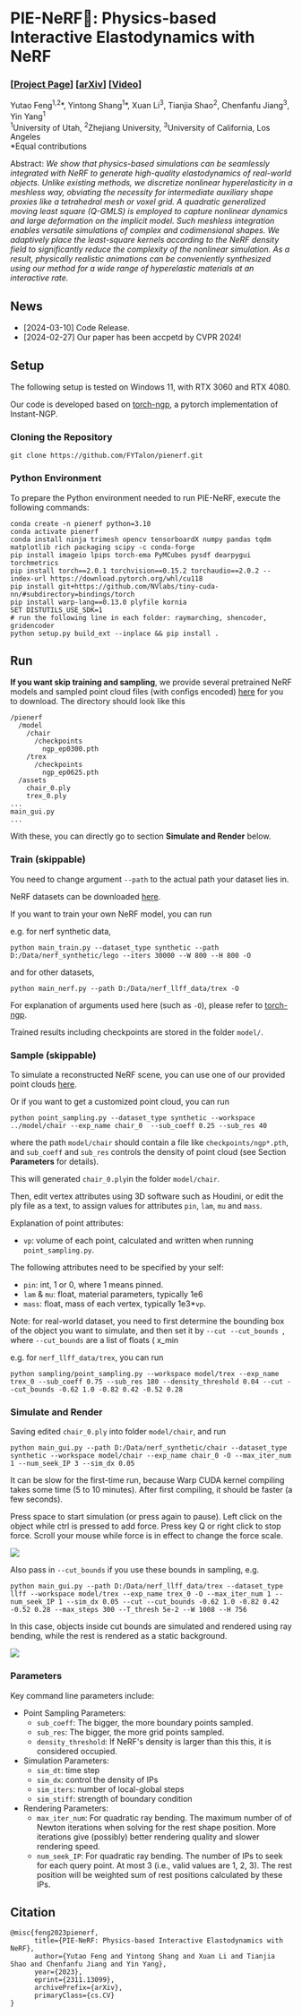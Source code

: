 # PIE-NeRF🍕: Physics-based Interactive Elastodynamics with NeRF

### [[Project Page](https://fytalon.github.io/pienerf/)] [[arXiv](https://arxiv.org/abs/2311.13099)] [[Video](https://www.youtube.com/watch?v=V96GfcMUH2Q)]

Yutao Feng<sup>1,2</sup>\*, Yintong Shang<sup>1</sup>\*, Xuan Li<sup>3</sup>, Tianjia Shao<sup>2</sup>, Chenfanfu Jiang<sup>3</sup>, Yin Yang<sup>1</sup> <br>
<sup>1</sup>University of Utah, <sup>2</sup>Zhejiang University, <sup>3</sup>University of California, Los Angeles <br>
*Equal contributions

Abstract: *We show that physics-based simulations can be seamlessly integrated with NeRF to generate high-quality elastodynamics of real-world objects. Unlike existing methods, we discretize nonlinear hyperelasticity in a meshless way, obviating the necessity for intermediate auxiliary shape proxies like a tetrahedral mesh or voxel grid. A quadratic generalized moving least square (Q-GMLS) is employed to capture nonlinear dynamics and large deformation on the implicit model. Such meshless integration enables versatile simulations of complex and codimensional shapes. We adaptively place the least-square kernels according to the NeRF density field to significantly reduce the complexity of the nonlinear simulation. As a result, physically realistic animations can be conveniently synthesized using our method for a wide range of hyperelastic materials at an interactive rate.*

## News

- [2024-03-10] Code Release.
- [2024-02-27] Our paper has been accpetd by CVPR 2024!

## Setup

The following setup is tested on Windows 11, with RTX 3060 and RTX 4080.

Our code is developed based on [torch-ngp](https://github.com/ashawkey/torch-ngp), a pytorch implementation of Instant-NGP.

### Cloning the Repository

```
git clone https://github.com/FYTalon/pienerf.git
```

### Python Environment

To prepare the Python environment needed to run PIE-NeRF, execute the following commands:
```shell
conda create -n pienerf python=3.10
conda activate pienerf
conda install ninja trimesh opencv tensorboardX numpy pandas tqdm matplotlib rich packaging scipy -c conda-forge
pip install imageio lpips torch-ema PyMCubes pysdf dearpygui torchmetrics
pip install torch==2.0.1 torchvision==0.15.2 torchaudio==2.0.2 --index-url https://download.pytorch.org/whl/cu118
pip install git+https://github.com/NVlabs/tiny-cuda-nn/#subdirectory=bindings/torch
pip install warp-lang==0.13.0 plyfile kornia
SET DISTUTILS_USE_SDK=1
# run the following line in each folder: raymarching, shencoder, gridencoder 
python setup.py build_ext --inplace && pip install .
```
## Run
**If you want skip training and sampling**, we provide several pretrained NeRF models and sampled point cloud files (with configs encoded) [here](https://drive.google.com/drive/folders/1gF56IjQpdXauV9gP8vbouRTnuwxR7mxa) for you to download. The directory should look like this

```
/pienerf
  /model
    /chair
      /checkpoints
        ngp_ep0300.pth
    /trex
      /checkpoints
        ngp_ep0625.pth
  /assets
    chair_0.ply
    trex_0.ply
...
main_gui.py
...
```

With these, you can directly go to section **Simulate and Render** below.

### Train (skippable)

You need to change argument `--path` to the actual path your dataset lies in.

NeRF datasets can be downloaded [here](https://drive.google.com/drive/folders/128yBriW1IG_3NJ5Rp7APSTZsJqdJdfc1).

If you want to train your own NeRF model, you can run

e.g. for nerf synthetic data,

```
python main_train.py --dataset_type synthetic --path D:/Data/nerf_synthetic/lego --iters 30000 --W 800 --H 800 -O
```

and for other datasets,

```
python main_nerf.py --path D:/Data/nerf_llff_data/trex -O
```

For explanation of arguments used here (such as `-O`), please refer to [torch-ngp](https://github.com/ashawkey/torch-ngp).

Trained results including checkpoints are stored in the folder `model/`.

### Sample (skippable)

To simulate a reconstructed NeRF scene, you can use one of our provided point clouds [here](https://drive.google.com/drive/folders/1gF56IjQpdXauV9gP8vbouRTnuwxR7mxa). 

Or if you want to get a customized point cloud, you can run 

```
python point_sampling.py --dataset_type synthetic --workspace ../model/chair --exp_name chair_0  --sub_coeff 0.25 --sub_res 40
```

where the path `model/chair` should contain a file like `checkpoints/ngp*.pth`, and `sub_coeff` and `sub_res` controls the density of point cloud (see Section **Parameters** for details).

This will generated `chair_0.ply`in the folder `model/chair`.

Then, edit vertex attributes using 3D software such as Houdini, or edit the ply file as a text, to assign values for attributes `pin`, `lam`, `mu` and `mass`.

Explanation of point attributes:

- `vp`: volume of each point, calculated and written when running `point_sampling.py`.

The following attributes need to be specified by your self:

- `pin`: int, 1 or 0, where 1 means pinned. 
- `lam` & `mu`: float, material parameters, typically 1e6
- `mass`: float, mass of each vertex, typically 1e3*`vp`.

Note: for real-world dataset, you need to first determine the bounding box of the object you want to simulate, and then set it by `--cut --cut_bounds `, where `--cut_bounds` are a list of floats ( x_min 

e.g. for `nerf_llff_data/trex`, you can run

```
python sampling/point_sampling.py --workspace model/trex --exp_name trex_0 --sub_coeff 0.75 --sub_res 180 --density_threshold 0.04 --cut --cut_bounds -0.62 1.0 -0.82 0.42 -0.52 0.28
```

### Simulate and Render

Saving edited `chair_0.ply` into folder `model/chair`, and run

```
python main_gui.py --path D:/Data/nerf_synthetic/chair --dataset_type synthetic --workspace model/chair --exp_name chair_0 -O --max_iter_num 1 --num_seek_IP 3 --sim_dx 0.05
```
It can be slow for the first-time run, because Warp CUDA kernel compiling takes some time (5 to 10 minutes). After first compiling, it should be faster (a few seconds).

Press space to start simulation (or press again to pause). Left click on the object while ctrl is pressed to add force. Press key Q or right click to stop force. Scroll your mouse while force is in effect to change the force scale.

![](\assets\gui.png)

Also pass in `--cut_bounds` if you use these bounds in sampling, e.g.

```
python main_gui.py --path D:/Data/nerf_llff_data/trex --dataset_type llff --workspace model/trex --exp_name trex_0 -O --max_iter_num 1 --num_seek_IP 1 --sim_dx 0.05 --cut --cut_bounds -0.62 1.0 -0.82 0.42 -0.52 0.28 --max_steps 300 --T_thresh 5e-2 --W 1008 --H 756
```

In this case, objects inside cut bounds are simulated and rendered using ray bending, while the rest is rendered as a static background.

![](\assets\trex.gif)

### Parameters
Key command line parameters include:

- Point Sampling Parameters:
    - `sub_coeff`: The bigger, the more boundary points sampled.
    - `sub_res`: The bigger, the more grid points sampled.
    - `density_threshold`: If NeRF's density is larger than this this, it is considered occupied.
- Simulation Parameters:
    - `sim_dt`: time step
    - `sim_dx`: control the density of IPs
    - `sim_iters`: number of local-global steps
    - `sim_stiff`: strength of boundary condition
- Rendering Parameters:
    - `max_iter_num`: For quadratic ray bending. The maximum number of of Newton iterations when solving for the rest shape position. More iterations give (possibly) better rendering quality and slower rendering speed.
    - `num_seek_IP`: For quadratic ray bending. The number of IPs to seek for each query point. At most 3 (i.e., valid values are 1, 2, 3). The rest position will be weighted sum of rest positions calculated by these IPs.

## Citation

```
@misc{feng2023pienerf,
      title={PIE-NeRF: Physics-based Interactive Elastodynamics with NeRF}, 
      author={Yutao Feng and Yintong Shang and Xuan Li and Tianjia Shao and Chenfanfu Jiang and Yin Yang},
      year={2023},
      eprint={2311.13099},
      archivePrefix={arXiv},
      primaryClass={cs.CV}
}      
```